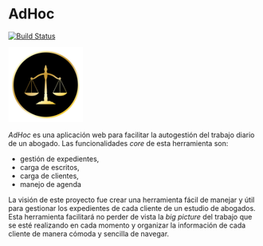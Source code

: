 # AdHoc 

[![Build Status](https://travis-ci.org/GianFF/AdHoc.svg?branch=master)](https://travis-ci.org/GianFF/AdHoc)

<img src="https://github.com/GianFF/AdHoc/blob/master/logo.png" height="150px" width="150px"/>

_AdHoc_ es una aplicación web para facilitar la autogestión del trabajo diario de un abogado.
Las funcionalidades _core_ de esta herramienta son:

* gestión de expedientes,
* carga de escritos,
* carga de clientes,
* manejo de agenda

La visión de este proyecto fue crear una herramienta fácil de manejar y útil para gestionar los expedientes de cada cliente de un estudio de abogados. Esta herramienta facilitará no perder de vista la _big picture_ del trabajo que se esté realizando en cada momento y organizar la información de cada cliente de manera cómoda y sencilla de navegar.
